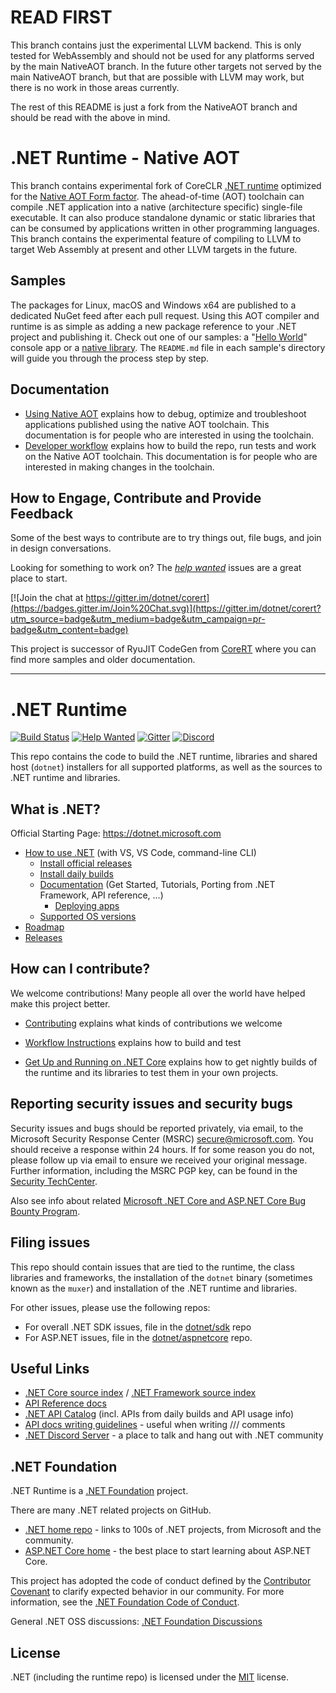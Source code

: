 # READ FIRST

This branch contains just the experimental LLVM backend.  This is only tested for WebAssembly and should not be used for any platforms served by the main NativeAOT branch.  In the future other targets not served by the main NativeAOT branch, but that are possible with LLVM may work, but there is no work in those areas currently.

The rest of this README is just a fork from the NativeAOT branch and should be read with the above in mind.

# .NET Runtime - Native AOT

This branch contains experimental fork of CoreCLR [.NET runtime](http://github.com/dotnet/runtime) optimized for the [Native AOT Form factor](https://github.com/dotnet/designs/blob/main/accepted/2020/form-factors.md#native-aot-form-factors). The ahead-of-time (AOT) toolchain can compile .NET application into a native (architecture specific) single-file executable. It can also produce standalone dynamic or static libraries that can be consumed by applications written in other programming languages.  This branch contains the experimental feature of compiling to LLVM to target Web Assembly at present and other LLVM targets in the future.

## Samples

The packages for Linux, macOS and Windows x64 are published to a dedicated NuGet feed after each pull request. Using this AOT compiler and runtime is as simple as adding a new package reference to your .NET project and publishing it. Check out one of our samples: a "[Hello World](samples/HelloWorld)" console app or a [native library](samples/NativeLibrary). The `README.md` file in each sample's directory will guide you through the process step by step.

## Documentation

- [Using Native AOT](docs/using-nativeaot/README.md) explains how to debug, optimize and troubleshoot applications published using the native AOT toolchain. This documentation is for people who are interested in using the toolchain.
- [Developer workflow](docs/workflow/building/coreclr/nativeaot.md) explains how to build the repo, run tests and work on the Native AOT toolchain. This documentation is for people who are interested in making changes in the toolchain.

## How to Engage, Contribute and Provide Feedback
Some of the best ways to contribute are to try things out, file bugs, and join in design conversations.

Looking for something to work on? The [_help wanted_](https://github.com/dotnet/runtimelab/issues?q=is%3Aissue+is%3Aopen+label%3A%22help+wanted%22++label%3Aarea-NativeAOT+) issues are a great place to start.

[![Join the chat at https://gitter.im/dotnet/corert](https://badges.gitter.im/Join%20Chat.svg)](https://gitter.im/dotnet/corert?utm_source=badge&utm_medium=badge&utm_campaign=pr-badge&utm_content=badge)

This project is successor of RyuJIT CodeGen from [CoreRT](https://github.com/dotnet/corert) where you can find more samples and older documentation.

---

# .NET Runtime
[![Build Status](https://dnceng.visualstudio.com/public/_apis/build/status/dotnet/runtime/runtime?branchName=main)](https://dnceng.visualstudio.com/public/_build/latest?definitionId=686&branchName=main)
[![Help Wanted](https://img.shields.io/github/issues/dotnet/runtime/up-for-grabs?style=flat-square&color=%232EA043&label=help%20wanted)](https://github.com/dotnet/runtime/issues?q=is%3Aissue+is%3Aopen+label%3A%22up-for-grabs%22)
[![Gitter](https://badges.gitter.im/Join%20Chat.svg)](https://gitter.im/dotnet/runtime)
[![Discord](https://img.shields.io/discord/732297728826277939?style=flat-square&label=Discord&logo=discord&logoColor=white&color=7289DA)](https://aka.ms/dotnet-discord)

This repo contains the code to build the .NET runtime, libraries and shared host (`dotnet`) installers for
all supported platforms, as well as the sources to .NET runtime and libraries.

## What is .NET?

Official Starting Page: https://dotnet.microsoft.com

* [How to use .NET](https://docs.microsoft.com/dotnet/core/get-started) (with VS, VS Code, command-line CLI)
  * [Install official releases](https://dotnet.microsoft.com/download)
  * [Install daily builds](docs/project/dogfooding.md)
  * [Documentation](https://docs.microsoft.com/dotnet/core) (Get Started, Tutorials, Porting from .NET Framework, API reference, ...)
    * [Deploying apps](https://docs.microsoft.com/dotnet/core/deploying)
  * [Supported OS versions](https://github.com/dotnet/core/blob/main/os-lifecycle-policy.md)
* [Roadmap](https://github.com/dotnet/core/blob/main/roadmap.md)
* [Releases](https://github.com/dotnet/core/tree/main/release-notes)

## How can I contribute?

We welcome contributions! Many people all over the world have helped make this project better.

* [Contributing](CONTRIBUTING.md) explains what kinds of contributions we welcome
- [Workflow Instructions](docs/workflow/README.md) explains how to build and test
* [Get Up and Running on .NET Core](docs/project/dogfooding.md) explains how to get nightly builds of the runtime and its libraries to test them in your own projects.

## Reporting security issues and security bugs

Security issues and bugs should be reported privately, via email, to the Microsoft Security Response Center (MSRC) <secure@microsoft.com>. You should receive a response within 24 hours. If for some reason you do not, please follow up via email to ensure we received your original message. Further information, including the MSRC PGP key, can be found in the [Security TechCenter](https://www.microsoft.com/msrc/faqs-report-an-issue).

Also see info about related [Microsoft .NET Core and ASP.NET Core Bug Bounty Program](https://www.microsoft.com/msrc/bounty-dot-net-core).

## Filing issues

This repo should contain issues that are tied to the runtime, the class libraries and frameworks, the installation of the `dotnet` binary (sometimes known as the `muxer`) and installation of the .NET runtime and libraries.

For other issues, please use the following repos:

- For overall .NET SDK issues, file in the [dotnet/sdk](https://github.com/dotnet/sdk) repo
- For ASP.NET issues, file in the [dotnet/aspnetcore](https://github.com/dotnet/aspnetcore) repo.

## Useful Links

* [.NET Core source index](https://source.dot.net) / [.NET Framework source index](https://referencesource.microsoft.com)
* [API Reference docs](https://docs.microsoft.com/dotnet/api)
* [.NET API Catalog](https://apisof.net) (incl. APIs from daily builds and API usage info)
* [API docs writing guidelines](https://github.com/dotnet/dotnet-api-docs/wiki) - useful when writing /// comments
* [.NET Discord Server](https://aka.ms/dotnet-discord) - a place to talk and hang out with .NET community

## .NET Foundation

.NET Runtime is a [.NET Foundation](https://www.dotnetfoundation.org/projects) project.

There are many .NET related projects on GitHub.

- [.NET home repo](https://github.com/Microsoft/dotnet) - links to 100s of .NET projects, from Microsoft and the community.
- [ASP.NET Core home](https://docs.microsoft.com/aspnet/core) - the best place to start learning about ASP.NET Core.

This project has adopted the code of conduct defined by the [Contributor Covenant](https://contributor-covenant.org) to clarify expected behavior in our community. For more information, see the [.NET Foundation Code of Conduct](https://www.dotnetfoundation.org/code-of-conduct).

General .NET OSS discussions: [.NET Foundation Discussions](https://github.com/dotnet-foundation/Home/discussions)

## License

.NET (including the runtime repo) is licensed under the [MIT](LICENSE.TXT) license.
